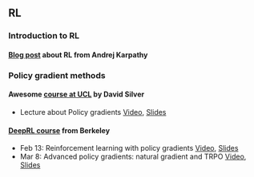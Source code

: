 ## RL

### Introduction to RL

#### [Blog post](http://karpathy.github.io/2016/05/31/rl/) about RL from Andrej Karpathy

### Policy gradient methods

#### Awesome [course at UCL](http://www0.cs.ucl.ac.uk/staff/d.silver/web/Teaching.html) by David Silver
- Lecture about Policy gradients [Video](https://www.youtube.com/watch?v=KHZVXao4qXs), [Slides](http://www0.cs.ucl.ac.uk/staff/d.silver/web/Teaching_files/pg.pdf)

#### [DeepRL course](http://rll.berkeley.edu/deeprlcourse/) from Berkeley
- Feb 13: Reinforcement learning with policy gradients [Video](https://www.youtube.com/watch?v=BB-BhTn6DCM&list=PLkFD6_40KJIwTmSbCv9OVJB3YaO4sFwkX&index=8), [Slides](http://rll.berkeley.edu/deeprlcourse/docs/lec2.pdf)
- Mar 8: Advanced policy gradients: natural gradient and TRPO [Video](https://www.youtube.com/watch?v=_t5fpZuuf-4&index=15&list=PLkFD6_40KJIwTmSbCv9OVJB3YaO4sFwkX), [Slides](http://rll.berkeley.edu/deeprlcourse/docs/lec5.pdf)

